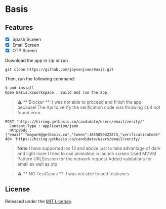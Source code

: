 # Basis

## Features

- [x] Spash Screen
- [x] Email Screen
- [x] OTP Screen

Download the app in zip or run

```
git clone https://github.com/joysonjson/Basis.git
```

Then, run the following command:

```bash
$ pod install
Open Basis.xcworkspace , Build and run the app.
```

> :warning: ** Blocker **: 
> I was not able to proceed and finish the app because!
> The Api to verify the verification code was throwing 404 not found error. 

```
POST 'https://hiring.getbasis.co/candidate/users/email/verify/'
  Content-Type : application/json
  HttpBody : {"email":"mayank@getbasis.co","token":1655059422873,"verificationCode":"112233"}
404 'https://hiring.getbasis.co/candidate/users/email/verify/'
```

> **Note**
> I have supported ios 13 and above  just to take advantage of dark and light more
> I tried to use animation in launch screen
> Used MVVM Pattern
> URLSession for the network request
> Added validations for email as well as otp
> 


> :warning: ** NO TestCases **: 
> I was not able to add testcases


## License

Released under the [MIT License](http://www.opensource.org/licenses/MIT).
